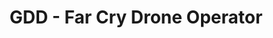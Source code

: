 ---
layout: post
title: GDD - Far Cry Drone Operator
description: Ranked Top 10 for the Ubisoft NEXT Game Design Competition.
---